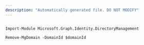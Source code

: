 ```yaml
---
description: "Automatically generated file. DO NOT MODIFY"
---
```


```powershellv1

Import-Module Microsoft.Graph.Identity.DirectoryManagement

Remove-MgDomain -DomainId $domainId

```